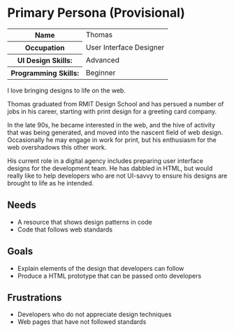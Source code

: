 Primary Persona (Provisional)
=============================

<table>
<tr><th>Name</th><td>Thomas</td></tr>
<tr><th>Occupation</th><td>User Interface Designer</td></tr>
<tr><th>UI Design Skills:</th><td>Advanced</td></tr>
<tr><th>Programming Skills:</th><td>Beginner</td></tr>
</table>

<p class="tag-line">I love bringing designs to life on the web.</p>

Thomas graduated from RMIT Design School and has persued a number of jobs in his career, starting with print design for a greeting card company. 

In the late 90s, he became interested in the web, and the hive of activity that was being generated, and moved into the nascent field of web design. Occasionally he may engage in work for print, but his enthusiasm for the web overshadows this other work.

His current role in a digital agency includes preparing user interface designs for the development team. He has dabbled in HTML, but would really like to help developers who are not UI-savvy to ensure his designs are brought to life as he intended.

## Needs

* A resource that shows design patterns in code
* Code that follows web standards

## Goals

* Explain elements of the design that developers can follow
* Produce a HTML prototype that can be passed onto developers

## Frustrations

* Developers who do not appreciate design techniques
* Web pages that have not followed standards
